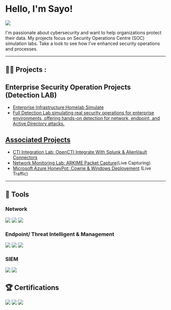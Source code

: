 # Hello, I'm Sayo!
<a href="https://www.linkedin.com/in/sayosoc123"><img src="https://img.shields.io/badge/-LinkedIn-0072b1?&style=for-the-badge&logo=linkedin&logoColor=white" /></a>

I'm passionate about cybersecurity and want to help organizations protect their data. My projects focus on Security Operations Centre (SOC) simulation labs. Take a look to see how I’ve enhanced security operations and processes.

---

## 

## 👨‍💻 Projects :

## Enterprise Security Operation Projects (Detection LAB)

- <a href="https://github.com/SAYOOLA591/entsecops">Enterprise Infrastructure Homelab Simulate
- Full Detection Lab simulating real security operations for enterprise environments, offering hands-on detection for network, endpoint, and Active Directory attacks.



## Associated Projects

- <a href="https://github.com/mullarcyber/CTI-Integrations-Lab/blob/main/README.md">CTI Integration Lab: OpenCTI Integrate With Splunk & AlienVault Connectors</a>
- <a href="https://github.com/mullarcyber/Network-Analysis-Packet-Capture-Arkime-/blob/main/README.md">Network Monitoring Lab: ARKIME Packet Capture</a>(Live Capturing)
- <a href="https://github.com/SAYOOLA591/Microsoft-Azure-HoneyPot/blob/main/README.md">Microsoft Azure HoneyPot: Cowrie & Windows Deployement</a> (Live Traffic)
---




## 🧰 Tools

### Network
<div>
    <img src="https://img.shields.io/badge/-Wireshark-1679A7?&style=for-the-badge&logo=Wireshark&logoColor=white" />
    <img src="https://img.shields.io/badge/-Suricata-EF3B2D?&style=for-the-badge&logo=Suricata&logoColor=white" />
    <img src="https://img.shields.io/badge/-Zeek-777BB4?&style=for-the-badge&logo=Zeek&logoColor=white" />
</div>

### Endpoint/ Threat Intelligent & Management
<div>
    <img src="https://img.shields.io/badge/-Microsoft_Defender_for_Endpoint-00A4EF?&style=for-the-badge&logo=Microsoft&logoColor=white" />
    <img src="https://img.shields.io/badge/-OSINT-000000?&style=for-the-badge&logo=Microsoft&logoColor=white" />
    <img src="https://img.shields.io/badge/-VMware-808080?&style=for-the-badge&logo=Microsoft&logoColor=white" />

</div>

### SIEM
<div>
    <img src="https://img.shields.io/badge/-Microsoft_Sentinel-0078D4?&style=for-the-badge&logo=Microsoft&logoColor=white" />
    <img src="https://img.shields.io/badge/-Splunk-000000?&style=for-the-badge&logo=Splunk&logoColor=white" />

</div>

## 🏆​ Certifications
<div>
<img src="https://img.shields.io/badge/-Security%2B-FF0000?&style=for-the-badge&logo=CompTIA&logoColor=white" />
<img src="https://img.shields.io/badge/-CySA%2B-007ACC?&style=for-the-badge&logo=CompTIA&logoColor=white" />
<img src="https://img.shields.io/badge/-SC--200-007ACC?&style=for-the-badge&logo=Microsoft&logoColor=white" />

</div>






